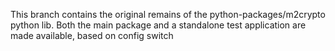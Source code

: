 This branch contains the original remains of the python-packages/m2crypto python lib. Both the main package and a standalone test application are made available, based on config switch
